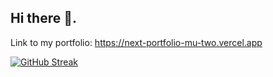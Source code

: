 ## Hi there 👋.

Link to my portfolio: https://next-portfolio-mu-two.vercel.app

[![GitHub Streak](https://nirzak-streak-stats.vercel.app?user=Arigbo%20)](https://git.io/streak-stats)
